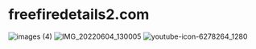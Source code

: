 # freefiredetails2.com
![images (4)](https://user-images.githubusercontent.com/106867923/172043299-9c570140-95ba-4b47-9700-c33747d80b8c.jpeg)
![IMG_20220604_130005](https://user-images.githubusercontent.com/106867923/172043336-a996d45e-12ca-4deb-a587-5bd8e7371056.jpg)
![youtube-icon-6278264_1280](https://user-images.githubusercontent.com/106867923/172043358-6c8ae4d0-a14f-40ee-857d-d9a9e3bb8936.PNG)

